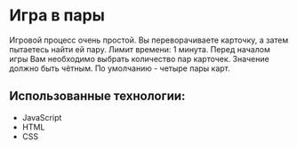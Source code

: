 # Игра в пары

Игровой процесс очень простой. Вы переворачиваете карточку, а затем пытаетесь найти ей пару. Лимит времени: 1 минута. Перед началом игры Вам необходимо выбрать количество пар карточек. Значение должно быть чётным. По умолчанию - четыре пары карт.


## Использованные технологии:

- JavaScript
- HTML
- CSS

